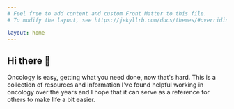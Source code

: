```yaml
---
# Feel free to add content and custom Front Matter to this file.
# To modify the layout, see https://jekyllrb.com/docs/themes/#overriding-theme-defaults

layout: home
---
```


Hi there 👋
---
Oncology is easy, getting what you need done, now that's hard. This is a collection of resources and information I've found helpful working in oncology over the years and I hope that it can serve as a reference for others to make life a bit easier. 